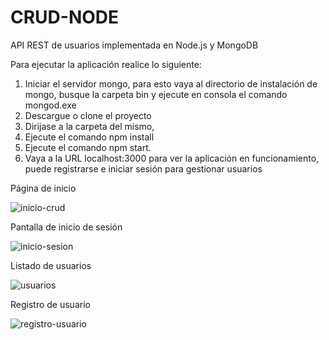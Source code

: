 # CRUD-NODE
API REST de usuarios implementada en Node.js y MongoDB

Para ejecutar la aplicación realice lo siguiente:
1. Iniciar el servidor mongo, para esto vaya al directorio de instalación de mongo, busque la carpeta bin y ejecute en consola el comando mongod.exe
2. Descargue o clone el proyecto
3. Dirijase a la carpeta del mismo, 
4. Ejecute el comando npm install 
5. Ejecute el comando npm start.
6. Vaya a la URL localhost:3000 para ver la aplicación en funcionamiento, puede registrarse e iniciar sesión para gestionar usuarios

Página de inicio

![inicio-crud](https://user-images.githubusercontent.com/8601966/39498868-58358d10-4d70-11e8-8b84-aea66eca89b4.png)


Pantalla de inicio de sesión

![inicio-sesion](https://user-images.githubusercontent.com/8601966/39498927-b4a7484a-4d70-11e8-9979-a3847db8114a.png)


Listado de usuarios

![usuarios](https://user-images.githubusercontent.com/8601966/39498954-d030c852-4d70-11e8-8a75-d23771b7c8f1.png)


Registro de usuario

![registro-usuario](https://user-images.githubusercontent.com/8601966/39498970-ea0e3a02-4d70-11e8-945d-2d29603525e7.png)
